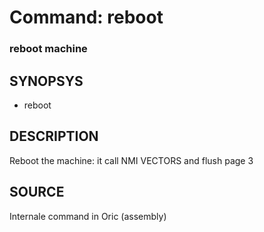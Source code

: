 # Command: reboot

### reboot machine

## SYNOPSYS
+ reboot

## DESCRIPTION
Reboot the machine: it call NMI VECTORS and flush page 3

## SOURCE
Internale command in Oric (assembly)
